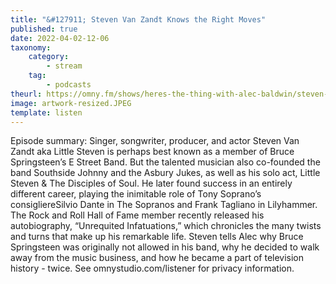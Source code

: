 ```yaml
---
title: "&#127911; Steven Van Zandt Knows the Right Moves"
published: true
date: 2022-04-02-12-06
taxonomy:
    category:
        - stream
    tag:
        - podcasts
theurl: https://omny.fm/shows/heres-the-thing-with-alec-baldwin/steven-van-zandt-knows-the-right-moves
image: artwork-resized.JPEG
template: listen
---
```


Episode summary: Singer, songwriter, producer, and actor Steven Van Zandt aka Little Steven is perhaps best known as a member of Bruce Springsteen&rsquo;s E Street Band. But the talented musician also co-founded the band Southside Johnny and the Asbury Jukes, as well as his solo act, Little Steven &amp; The Disciples of Soul. He later found success in an entirely different career, playing the inimitable role of Tony Soprano&rsquo;s consigliereSilvio Dante in The Sopranos and Frank Tagliano in Lilyhammer. The Rock and Roll Hall of Fame member recently released his autobiography, &ldquo;Unrequited Infatuations,&rdquo; which chronicles the many twists and turns that make up his remarkable life. Steven tells Alec why Bruce Springsteen was originally not allowed in his band, why he decided to walk away from the music business, and how he became a part of television history - twice. See omnystudio.com/listener for privacy information.

